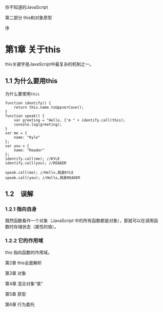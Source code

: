 你不知道的JavaScript

第二部分 this和对象原型

序

# 第1章 关于this #

this关键字是JavaScript中最复杂的机制之一。

## 1.1 为什么要用this ##

为什么要使用`this`

	function identify() {
		return this.name.toUppserCase();
	}
	function speak() {
		var greeting = "Hello, I'm " + identify.call(this);
		console.log(greeting);
	}
	var me = {
		name: "Kyle"
	};
	var you = {
		name: "Reader"
	};
	identify.call(me); //KYLE
	identify.call(you); //READER

	speak.call(me); //Hello,我是KYLE
	speak.call(you); //Hello,我是READER

## 1.2　误解 ##

### 1.2.1 指向自身 ###

既然函数看作一个对象（JavaScript 中的所有函数都是对象），那就可以在调用函数时存储状态（属性的值）。

### 1.2.2 它的作用域 ###

this 指向函数的作用域。

第2章 this全面解析

第3章 对象

第4章 混合对象“类”

第5章 原型

第6章 行为委托